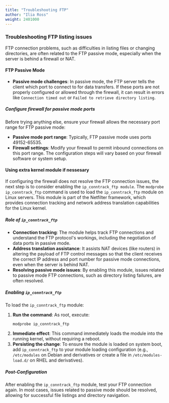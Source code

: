 ```yaml
---
title: "Troubleshooting FTP"
author: "Ilia Ross"
weight: 2401000
---
```


### Troubleshooting FTP listing issues

FTP connection problems, such as difficulties in listing files or changing directories, are often related to the FTP passive mode, especially when the server is behind a firewall or NAT.

#### FTP Passive Mode

- **Passive mode challenges**: In passive mode, the FTP server tells the client which port to connect to for data transfers. If these ports are not properly configured or allowed through the firewall, it can result in errors like `Connection timed out` or `Failed to retrieve directory listing`.

##### Configure firewall for passive mode ports

Before trying anything else, ensure your firewall allows the necessary port range for FTP passive mode:

- **Passive mode port range**: Typically, FTP passive mode uses ports 49152-65535.
- **Firewall settings**: Modify your firewall to permit inbound connections on this port range. The configuration steps will vary based on your firewall software or system setup.

#### Using extra kernel module if nessesary
If configuring the firewall does not resolve the FTP connection issues, the next step is to consider enabling the `ip_conntrack_ftp module`. The `modprobe ip_conntrack_ftp` command is used to load the `ip_conntrack_ftp` module on Linux servers. This module is part of the Netfilter framework, which provides connection tracking and network address translation capabilities for the Linux kernel.

##### Role of `ip_conntrack_ftp`

- **Connection tracking**: The module helps track FTP connections and understand the FTP protocol's workings, including the negotiation of data ports in passive mode.
- **Address translation assistance**: It assists NAT devices (like routers) in altering the payload of FTP control messages so that the client receives the correct IP address and port number for passive mode connections, even when the server is behind NAT.
- **Resolving passive mode issues**: By enabling this module, issues related to passive mode FTP connections, such as directory listing failures, are often resolved.

##### Enabling `ip_conntrack_ftp`

To load the `ip_conntrack_ftp` module:

1. **Run the command**: As root, execute:
   ```text
   modprobe ip_conntrack_ftp
   ```
2. **Immediate effect**: This command immediately loads the module into the running kernel, without requiring a reboot.
3. **Persisting the change**: To ensure the module is loaded on system boot, add `ip_conntrack_ftp` to your module loading configuration (e.g., `/etc/modules` on Debian and derivatives or create a file in `/etc/modules-load.d/` on RHEL and derivatives).

##### Post-Configuration

After enabling the `ip_conntrack_ftp` module, test your FTP connection again. In most cases, issues related to passive mode should be resolved, allowing for successful file listings and directory navigation.
